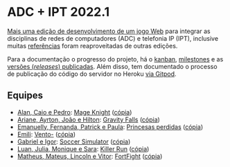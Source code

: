 # ADC + IPT 2022.1

[Mais uma edição de desenvolvimento de um jogo Web](https://boidacarapreta.github.io) para integrar as disciplinas de redes de computadores (ADC) e telefonia IP (IPT), inclusive muitas [referências](referencias.md) foram reaproveitadas de outras edições.

Para a documentação o progresso do projeto, há o [kanban](//github.com/boidacarapreta/adcipt20221/projects/1?fullscreen=true), [milestones](//github.com/boidacarapreta/adcipt20221/milestones?direction=asc&sort=due_date&state=open) e as [versões (_releases_) publicadas](https://github.com/boidacarapreta/adcipt20221/releases). Além disso, tem documentado o processo de publicação do código do servidor no Heroku [via Gitpod](gh%2Bheroku.md).

## Equipes

- [Alan, Caio e Pedro](https://github.com/El-Gato-Gordo): [Mage Knight](https://github.com/El-Gato-Gordo/MageKnight) ([cópia](https://github.com/boidacarapreta/adcipt20221-El-Gato-Gordo-MageKnight)) 
- [Ariane, Ayrton, João e Hilton](https://github.com/ifscgf): [Gravity Falls](https://github.com/ifscgf/Gravity-Falls) ([cópia](https://github.com/boidacarapreta/adcipt20221-ifscgf-Gravity-Falls))
- [Emanuelly, Fernanda, Patrick e Paula](https://github.com/four-landia):  [Princesas perdidas](https://github.com/four-landia/Princesas-perdidas) ([cópia](https://github.com/boidacarapreta/adcipt20221-four-landia-Princesas-perdidas)) 
- [Emili](https://github.com/E-M-I-L-I):  [Vento-](https://github.com/E-M-I-L-I/Vento-) ([cópia](https://github.com/boidacarapreta/adcipt20221-E-M-I-L-I-Vento-)) 
- [Gabriel e Igor](https://github.com/gabgilds):  [Soccer Simulator](https://github.com/gabgilds/Soccer-Simulator) ([cópia](https://github.com/boidacarapreta/adcipt20221-gabgilds-Soccer-Simulator)) 
- [Luan, Julia, Monique e Sara](https://github.com/C-K-R-S):  [Killer Run](https://github.com/C-K-R-S/Killer-Run) ([cópia](https://github.com/boidacarapreta/adcipt20221-C-K-R-S-Killer-Run)) 
- [Matheus, Mateus, Lincoln e Vitor](https://github.com/whatsapp22):  [FortFight](https://github.com/whatsapp22/Jogo-principal) ([cópia](https://github.com/boidacarapreta/adcipt20221-whatsapp22-Jogo-principal)) 
